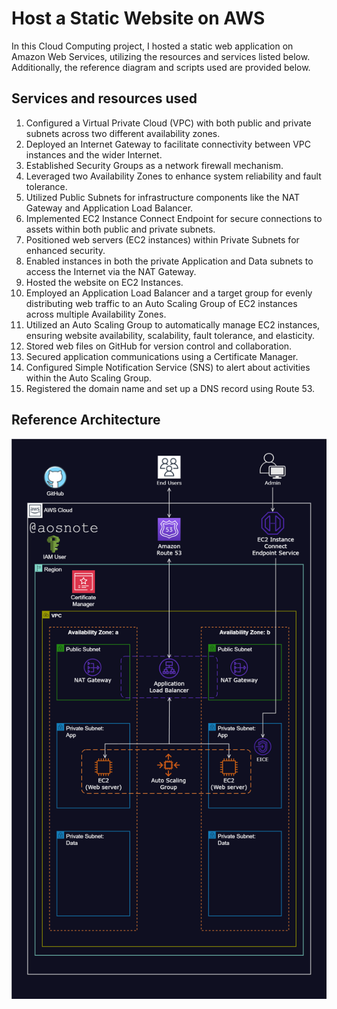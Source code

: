 # Host a Static Website on AWS

In this Cloud Computing project, I hosted a static web application on Amazon Web Services, utilizing the resources and services listed below. Additionally, the reference diagram and scripts used are provided below.

## Services and resources used

1. Configured a Virtual Private Cloud (VPC) with both public and private subnets across two different availability zones.
2. Deployed an Internet Gateway to facilitate connectivity between VPC instances and the wider Internet.
3. Established Security Groups as a network firewall mechanism.
4. Leveraged two Availability Zones to enhance system reliability and fault tolerance.
5. Utilized Public Subnets for infrastructure components like the NAT Gateway and Application Load Balancer.
6. Implemented EC2 Instance Connect Endpoint for secure connections to assets within both public and private subnets.
7. Positioned web servers (EC2 instances) within Private Subnets for enhanced security.
8. Enabled instances in both the private Application and Data subnets to access the Internet via the NAT Gateway.
9. Hosted the website on EC2 Instances.
10. Employed an Application Load Balancer and a target group for evenly distributing web traffic to an Auto Scaling Group of EC2 instances across multiple Availability Zones.
11. Utilized an Auto Scaling Group to automatically manage EC2 instances, ensuring website availability, scalability, fault tolerance, and elasticity.
12. Stored web files on GitHub for version control and collaboration.
13. Secured application communications using a Certificate Manager.
14. Configured Simple Notification Service (SNS) to alert about activities within the Auto Scaling Group.
15. Registered the domain name and set up a DNS record using Route 53.

## Reference Architecture
![arch](/architecture.png)
